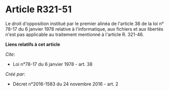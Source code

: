 # Article R321-51

Le droit d'opposition institué par le premier alinéa de l'article 38 de la loi n° 78-17 du 6 janvier 1978 relative à
l'informatique, aux fichiers et aux libertés n'est pas applicable au traitement mentionné à l'article R. 321-46.

**Liens relatifs à cet article**

_Cite_:

  - Loi n°78-17 du 6 janvier 1978 - art. 38

_Créé par_:

  - Décret n°2016-1583 du 24 novembre 2016 - art. 2
